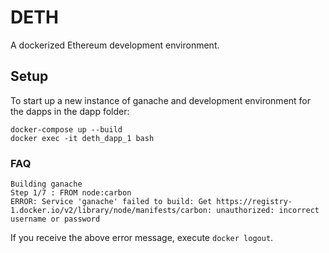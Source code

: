 # DETH

A dockerized Ethereum development environment.

## Setup

To start up a new instance of ganache and development environment for the dapps in the dapp folder:
```
docker-compose up --build
docker exec -it deth_dapp_1 bash
```

### FAQ

```
Building ganache
Step 1/7 : FROM node:carbon
ERROR: Service 'ganache' failed to build: Get https://registry-1.docker.io/v2/library/node/manifests/carbon: unauthorized: incorrect username or password
```

If you receive the above error message, execute `docker logout`.
